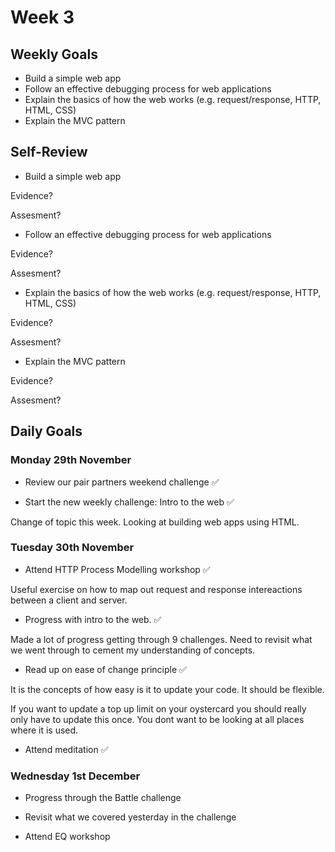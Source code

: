 # Week 3

## Weekly Goals 

- Build a simple web app
- Follow an effective debugging process for web applications
- Explain the basics of how the web works (e.g. request/response, HTTP, HTML, CSS)
- Explain the MVC pattern

## Self-Review

- Build a simple web app

Evidence?

Assesment?

- Follow an effective debugging process for web applications

Evidence?

Assesment?

- Explain the basics of how the web works (e.g. request/response, HTTP, HTML, CSS)

Evidence?

Assesment?

- Explain the MVC pattern

Evidence?

Assesment?

## Daily Goals

### Monday 29th November

- Review our pair partners weekend challenge :white_check_mark:

- Start the new weekly challenge: Intro to the web :white_check_mark:

Change of topic this week. Looking at building web apps using HTML.

### Tuesday 30th November

- Attend HTTP Process Modelling workshop :white_check_mark:

Useful exercise on how to map out request and response intereactions between a client and server.

- Progress with intro to the web. :white_check_mark:

Made a lot of progress getting through 9 challenges. Need to revisit what we went through to cement my understanding of concepts.

- Read up on ease of change principle :white_check_mark:

It is the concepts of how easy is it to update your code. It should be flexible.

If you want to update a top up limit on your oystercard you should really only have to update this once. You dont want to be looking at all places where it is used. 

- Attend meditation :white_check_mark:

### Wednesday 1st December

- Progress through the Battle challenge

- Revisit what we covered yesterday in the challenge

- Attend EQ workshop

